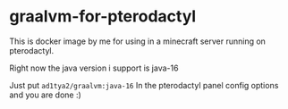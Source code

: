 # graalvm-for-pterodactyl
This is docker image by me for using in a minecraft server running on pterodactyl.

Right now the java version i support is java-16 

Just put `ad1tya2/graalvm:java-16` In the pterodactyl panel config options and you are done :)
